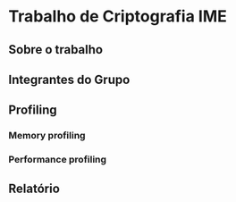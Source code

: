 # Trabalho de Criptografia IME

## Sobre o trabalho

## Integrantes do Grupo

## Profiling

### Memory profiling

### Performance profiling

## Relatório
